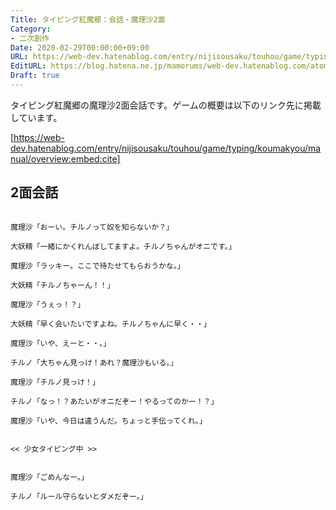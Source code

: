 ```yaml
---
Title: タイピング紅魔郷：会話・魔理沙2面
Category:
- 二次創作
Date: 2020-02-29T00:00:00+09:00
URL: https://web-dev.hatenablog.com/entry/nijisousaku/touhou/game/typing/koumakyou/script/marisa2
EditURL: https://blog.hatena.ne.jp/mamorums/web-dev.hatenablog.com/atom/entry/26006613526227616
Draft: true
---
```


タイピング紅魔郷の魔理沙2面会話です。ゲームの概要は以下のリンク先に掲載しています。

[https://web-dev.hatenablog.com/entry/nijisousaku/touhou/game/typing/koumakyou/manual/overview:embed:cite]


## 2面会話
```
 
魔理沙「おーい。チルノって奴を知らないか？」

大妖精「一緒にかくれんぼしてますよ。チルノちゃんがオニです。」

魔理沙「ラッキー。ここで待たせてもらおうかな。」

大妖精「チルノちゃーん！！」

魔理沙「うぇっ！？」

大妖精「早く会いたいですよね。チルノちゃんに早く・・」

魔理沙「いや、えーと・・。」

チルノ「大ちゃん見っけ！あれ？魔理沙もいる。」

魔理沙「チルノ見っけ！」

チルノ「なっ！？あたいがオニだぞー！やるってのかー！？」

魔理沙「いや、今日は違うんだ。ちょっと手伝ってくれ。」


<< 少女タイピング中 >>


魔理沙「ごめんなー。」

チルノ「ルール守らないとダメだぞー。」
 
```
